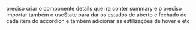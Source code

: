 preciso criar o componente details que ira conter summary e p
preciso importar também o useState para dar os estados de aberto e fechado de cada item do accordion e também adicionar as estilizações de hover e etc
